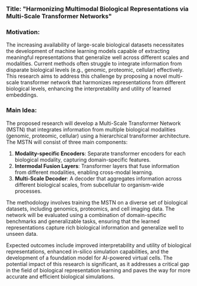 ### Title: "Harmonizing Multimodal Biological Representations via Multi-Scale Transformer Networks"

### Motivation:
The increasing availability of large-scale biological datasets necessitates the development of machine learning models capable of extracting meaningful representations that generalize well across different scales and modalities. Current methods often struggle to integrate information from disparate biological levels (e.g., genomic, proteomic, cellular) effectively. This research aims to address this challenge by proposing a novel multi-scale transformer network that harmonizes representations from different biological levels, enhancing the interpretability and utility of learned embeddings.

### Main Idea:
The proposed research will develop a Multi-Scale Transformer Network (MSTN) that integrates information from multiple biological modalities (genomic, proteomic, cellular) using a hierarchical transformer architecture. The MSTN will consist of three main components:

1. **Modality-specific Encoders**: Separate transformer encoders for each biological modality, capturing domain-specific features.
2. **Intermodal Fusion Layers**: Transformer layers that fuse information from different modalities, enabling cross-modal learning.
3. **Multi-Scale Decoder**: A decoder that aggregates information across different biological scales, from subcellular to organism-wide processes.

The methodology involves training the MSTN on a diverse set of biological datasets, including genomics, proteomics, and cell imaging data. The network will be evaluated using a combination of domain-specific benchmarks and generalizable tasks, ensuring that the learned representations capture rich biological information and generalize well to unseen data.

Expected outcomes include improved interpretability and utility of biological representations, enhanced in-silico simulation capabilities, and the development of a foundation model for AI-powered virtual cells. The potential impact of this research is significant, as it addresses a critical gap in the field of biological representation learning and paves the way for more accurate and efficient biological simulations.